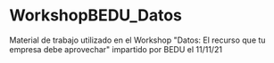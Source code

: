 # WorkshopBEDU_Datos
Material de trabajo utilizado en el Workshop "Datos: El recurso que tu empresa debe aprovechar" impartido por BEDU el 11/11/21
